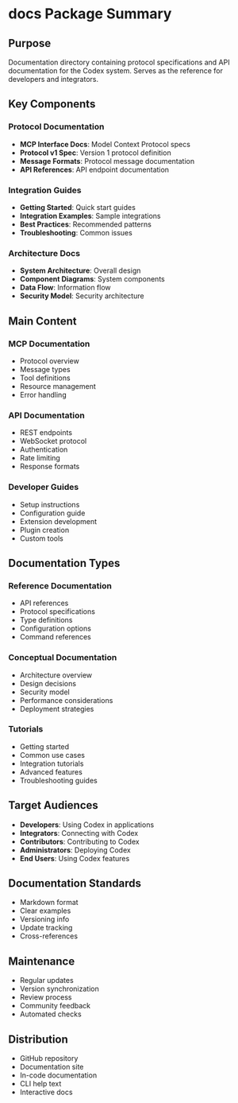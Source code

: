 # docs Package Summary

## Purpose
Documentation directory containing protocol specifications and API documentation for the Codex system. Serves as the reference for developers and integrators.

## Key Components

### Protocol Documentation
- **MCP Interface Docs**: Model Context Protocol specs
- **Protocol v1 Spec**: Version 1 protocol definition
- **Message Formats**: Protocol message documentation
- **API References**: API endpoint documentation

### Integration Guides
- **Getting Started**: Quick start guides
- **Integration Examples**: Sample integrations
- **Best Practices**: Recommended patterns
- **Troubleshooting**: Common issues

### Architecture Docs
- **System Architecture**: Overall design
- **Component Diagrams**: System components
- **Data Flow**: Information flow
- **Security Model**: Security architecture

## Main Content

### MCP Documentation
- Protocol overview
- Message types
- Tool definitions
- Resource management
- Error handling

### API Documentation
- REST endpoints
- WebSocket protocol
- Authentication
- Rate limiting
- Response formats

### Developer Guides
- Setup instructions
- Configuration guide
- Extension development
- Plugin creation
- Custom tools

## Documentation Types

### Reference Documentation
- API references
- Protocol specifications
- Type definitions
- Configuration options
- Command references

### Conceptual Documentation
- Architecture overview
- Design decisions
- Security model
- Performance considerations
- Deployment strategies

### Tutorials
- Getting started
- Common use cases
- Integration tutorials
- Advanced features
- Troubleshooting guides

## Target Audiences
- **Developers**: Using Codex in applications
- **Integrators**: Connecting with Codex
- **Contributors**: Contributing to Codex
- **Administrators**: Deploying Codex
- **End Users**: Using Codex features

## Documentation Standards
- Markdown format
- Clear examples
- Versioning info
- Update tracking
- Cross-references

## Maintenance
- Regular updates
- Version synchronization
- Review process
- Community feedback
- Automated checks

## Distribution
- GitHub repository
- Documentation site
- In-code documentation
- CLI help text
- Interactive docs